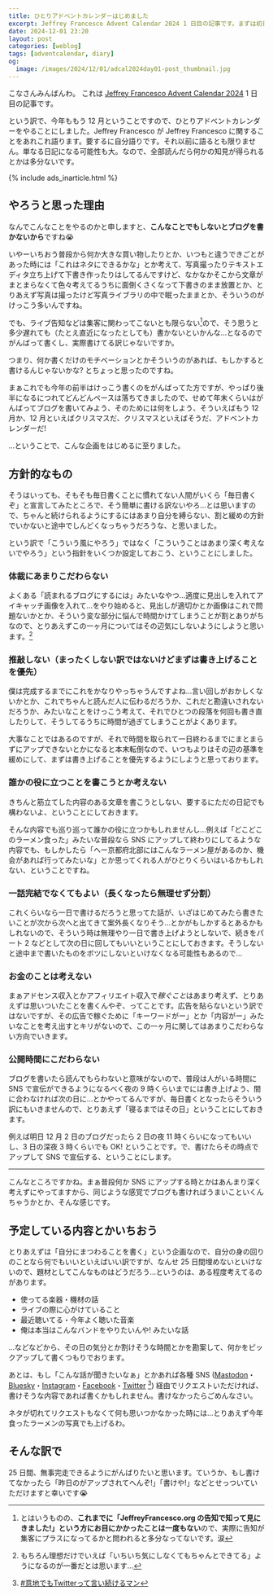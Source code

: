 ```yaml
---
title: ひとりアドベントカレンダーはじめました
excerpt: Jeffrey Francesco Advent Calendar 2024 1 日目の記事です。まずは初日ですので、こんなことをはじめた理由や遂行するための方針、意気込みなどを書きます。完走できるようがんばるぞ ٩( 'ω' )و
date: 2024-12-01 23:20
layout: post
categories: [weblog]
tags: [adventcalendar, diary]
og:
  image: /images/2024/12/01/adcal2024day01-post_thumbnail.jpg
---
```


こなさんみんばんわ。
これは [Jeffrey Francesco Advent Calendar 2024][adcal] 1 日目の記事です。

[adcal]: https://adventar.org/calendars/10886

という訳で、今年ももう 12 月ということですので、ひとりアドベントカレンダーをやることにしました。Jeffrey Francesco が Jeffrey Francesco に関することをあれこれ語ります。要するに自分語りです。それ以前に語るとも限りません。単なる日記になる可能性も大。なので、全部読んだら何かの知見が得られるとかは多分ないです。

{% include ads_inarticle.html %}


やろうと思った理由
------------------

なんでこんなことをやるのかと申しますと、**こんなことでもしないとブログを書かないから**ですね😭

いやーいちおう普段から何か大きな買い物したりとか、いつもと違うできごとがあった時には「これはネタにできるかな」とか考えて、写真撮ったりテキストエディタ立ち上げて下書き作ったりはしてるんですけど、なかなかそこから文章がまとまらなくて色々考えてるうちに面倒くさくなって下書きのまま放置とか、とりあえず写真は撮ったけど写真ライブラリの中で眠ったままとか、そういうのがけっこう多いんですね。

でも、ライブ告知などは集客に関わってこないとも限らない[^1]ので、そう思うと多少遅れても（たとえ直近になったとしても）書かないといかんな…となるのでがんばって書くし、実際書けてる訳じゃないですか。

つまり、何か書くだけのモチベーションとかそういうのがあれば、もしかすると書けるんじゃないかな? とちょっと思ったのですね。

まぁこれでも今年の前半はけっこう書くのをがんばってた方ですが、やっぱり後半になるにつれてどんどんペースは落ちてきましたので、せめて年末くらいはがんばってブログを書いてみよう、そのためには何をしよう、そういえばもう 12 月か、12 月といえばクリスマスだ、クリスマスといえばそうだ、アドベントカレンダーだ! 

…ということで、こんな企画をはじめるに至りました。

[^1]: とはいうものの、**これまでに「JeffreyFrancesco.org の告知で知って見にきました!」という方にお目にかかったことは一度もない**ので、実際に告知が集客にプラスになってるかと問われると多分なってないです。涙


方針的なもの
------------

そうはいっても、そもそも毎日書くことに慣れてない人間がいくら「毎日書くぞ」と宣言してみたところで、そう簡単に書ける訳ないやろ…とは思いますので、ちゃんと続けられるようにするにはあまり自分を縛らない、割と緩めの方針でいかないと途中でしんどくなっちゃうだろうな、と思いました。

という訳で「こういう風にやろう」ではなく「こういうことはあまり深く考えないでやろう」という指針をいくつか設定しておこう、ということにしました。

### 体裁にあまりこだわらない

よくある「読まれるブログにするには」みたいなやつ…適度に見出しを入れてアイキャッチ画像を入れて…をやり始めると、見出しが適切かとか画像はこれで問題ないかとか、そういう変な部分に悩んで時間かけてしまうことが割とありがちなので、とりあえずこの一ヶ月についてはその辺気にしないようにしようと思います。[^2]

[^2]: もちろん理想だけでいえば「いちいち気にしなくてもちゃんとできてる」ようになるのが一番だとは思います…

### 推敲しない（まったくしない訳ではないけどまずは書き上げることを優先）

僕は完成するまでにこれをかなりやっちゃうんですよね…言い回しがおかしくないかとか、これでちゃんと読んだ人に伝わるだろうか、これだと勘違いされないだろうか、みたいなことをけっこう考えて、それでひとつの段落を何回も書き直したりして、そうしてるうちに時間が過ぎてしまうことがよくあります。

大事なことではあるのですが、それで時間を取られて一日終わるまでにまとまらずにアップできないとかになると本末転倒なので、いつもよりはその辺の基準を緩めにして、まずは書き上げることを優先するようにしようと思っております。

### 誰かの役に立つことを書こうとか考えない

きちんと筋立てした内容のある文章を書こうとしない、要するにただの日記でも構わないよ、ということにしておきます。

そんな内容でも巡り巡って誰かの役に立つかもしれませんし…例えば「どこどこのラーメン食った」みたいな普段なら SNS にアップして終わりにしてるような内容でも、もしかしたら「へー京都府北部にはこんなラーメン屋があるのか、機会があれば行ってみたいな」とか思ってくれる人がひとりくらいはいるかもしれない、ということですね。

### 一話完結でなくてもよい（長くなったら無理せず分割）

これくらいなら一日で書けるだろうと思ってた話が、いざはじめてみたら書きたいことが次から次へと出てきて案外長くなりそう…とかがもしかするとあるかもしれないので、そういう時は無理やり一日で書き上げようとしないで、続きをパート 2 などとして次の日に回してもいいということにしておきます。そうしないと途中まで書いたものをボツにしないといけなくなる可能性もあるので…

### お金のことは考えない

まぁアドセンス収入とかアフィリエイト収入で*稼ぐこと*はあまり考えず、とりあえずは思いついたことを書くんやぞ、ってことです。広告を貼らないという訳ではないですが、その広告で稼ぐために「キーワードがー」とか「内容がー」みたいなことを考え出すとキリがないので、この一ヶ月に関してはあまりこだわらない方向でいきます。

### 公開時間にこだわらない

ブログを書いたら読んでもらわないと意味がないので、普段は人がいる時間に SNS で宣伝ができるようになるべく夜の 9 時くらいまでには書き上げよう、間に合わなければ次の日に…とかやってるんですが、毎日書くとなったらそういう訳にもいきませんので、とりあえず「寝るまではその日」ということにしておきます。

例えば明日 12 月 2 日のブログだったら 2 日の夜 11 時くらいになってもいいし、3 日の深夜 3 時くらいでも OK! ということです。で、書けたらその時点でアップして SNS で宣伝する、ということにします。

- - -

こんなところですかね。まぁ普段何か SNS にアップする時とかはあんまり深く考えずにやってますから、同じような感覚でブログも書ければうまいこといくんちゃうかとか、そんな感じです。


予定している内容とかいちおう
----------------------------

とりあえずは「自分にまつわることを書く」という企画なので、自分の身の回りのことなら何でもいいといえばいい訳ですが、なんせ 25 日間埋めないといけないので、題材としてこんなものはどうだろう…というのは、ある程度考えてるのがあります。

- 使ってる楽器・機材の話
- ライブの際に心がけていること
- 最近聴いてる・今年よく聴いた音楽
- 俺は本当はこんなバンドをやりたいんや! みたいな話

…などなどから、その日の気分とか割けそうな時間とかを勘案して、何かをピックアップして書くつもりでおります。

あとは、もし「こんな話が聞きたいなぁ」とかあれば各種 SNS ([Mastodon][]・[Bluesky][]・[Instagram][]・[Facebook][]・[Twitter][] [^3]) 経由でリクエストいただければ、書けそうな内容であれば書くかもしれません。書けなかったらごめんなさい。

[Mastodon]: https://mastodos.com/@JForg
[Bluesky]: https://bsky.app/profile/jforg.bsky.social
[Instagram]: https://www.instagram.com/jforg/
[Facebook]: https://www.facebook.com/jeffreyfrancesco.org
[Twitter]: https://twitter.com/JForg

ネタが切れてリクエストもなくて何も思いつかなかった時には…とりあえず今年食ったラーメンの写真でも上げるわ。

[^3]: [#意地でもTwitterって言い続けるマン](https://x.com/hashtag/%E6%84%8F%E5%9C%B0%E3%81%A7%E3%82%82Twitter%E3%81%A3%E3%81%A6%E8%A8%80%E3%81%84%E7%B6%9A%E3%81%91%E3%82%8B%E3%83%9E%E3%83%B3)


そんな訳で
----------

25 日間、無事完走できるようにがんばりたいと思います。ていうか、もし書けてなかったら「昨日のがアップされてへんぞ!」「書けや!」などとせっついていただけますと幸いです😭
